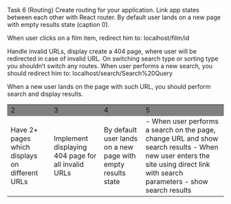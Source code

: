 Task 6 (Routing)
Create routing for your application. 
Link app states between each other with React router.
By default user lands on a new page with empty results state (caption 0).
 
When user clicks on a film item, redirect him to: 
localhost/film/id
 
Handle invalid URLs, display create a 404 page, where user will be redirected in case of invalid URL.
On switching search type or sorting type you shouldn’t switch any routes. 
When user performs a new search, you should redirect him to: 
localhost/search/Search%20Query
 
When a new user lands on the page with such URL, you should perform search and display results.


<table>
<tbody>
<tr>
<td bgcolor=gray>2</td>
<td bgcolor=gray>3</td>
<td bgcolor=gray>4</td>
<td bgcolor=gray>5</td>
</tr>
<tr>
<td>Have 2+ pages which displays on different URLs</td>
<td>Implement displaying 404 page for all invalid URLs</td>
<td>By default user lands on a new page with empty results state</td>
<td>- When user performs a search on the page, change URL and show search results 
- When new user enters the site using direct link with search parameters - show search results
</td>
</tr>
</tbody>
</table>
